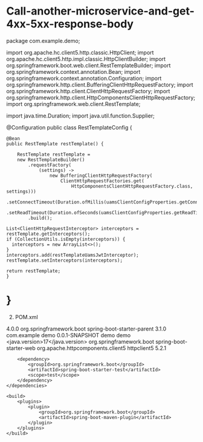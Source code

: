 # Call-another-microservice-and-get-4xx-5xx-response-body

package com.example.demo;

import org.apache.hc.client5.http.classic.HttpClient;
import org.apache.hc.client5.http.impl.classic.HttpClientBuilder;
import org.springframework.boot.web.client.RestTemplateBuilder;
import org.springframework.context.annotation.Bean;
import org.springframework.context.annotation.Configuration;
import org.springframework.http.client.BufferingClientHttpRequestFactory;
import org.springframework.http.client.ClientHttpRequestFactory;
import org.springframework.http.client.HttpComponentsClientHttpRequestFactory;
import org.springframework.web.client.RestTemplate;

import java.time.Duration;
import java.util.function.Supplier;

@Configuration
public class RestTemplateConfig {


    @Bean
    public RestTemplate restTemplate() {

        RestTemplate restTemplate =
        new RestTemplateBuilder()
            .requestFactory(
                (settings) ->
                    new BufferingClientHttpRequestFactory(
                        ClientHttpRequestFactories.get(
                            HttpComponentsClientHttpRequestFactory.class, settings)))
            .setConnectTimeout(Duration.ofMillis(uamsClientConfigProperties.getConnectionTimeout()))
            .setReadTimeout(Duration.ofSeconds(uamsClientConfigProperties.getReadTimeout()))
            .build();

    List<ClientHttpRequestInterceptor> interceptors = restTemplate.getInterceptors();
    if (CollectionUtils.isEmpty(interceptors)) {
      interceptors = new ArrayList<>();
    }
    interceptors.add(restTemplateUamsJwtInterceptor);
    restTemplate.setInterceptors(interceptors);

    return restTemplate;
    }


}
==============================================================================================================




2. POM.xml

<?xml version="1.0" encoding="UTF-8"?>
<project xmlns="http://maven.apache.org/POM/4.0.0" xmlns:xsi="http://www.w3.org/2001/XMLSchema-instance"
         xsi:schemaLocation="http://maven.apache.org/POM/4.0.0 https://maven.apache.org/xsd/maven-4.0.0.xsd">
    <modelVersion>4.0.0</modelVersion>
    <parent>
        <groupId>org.springframework.boot</groupId>
        <artifactId>spring-boot-starter-parent</artifactId>
        <version>3.1.0</version>
        <relativePath/> <!-- lookup parent from repository -->
    </parent>
    <groupId>com.example</groupId>
    <artifactId>demo</artifactId>
    <version>0.0.1-SNAPSHOT</version>
    <name>demo</name>
    <description>demo</description>
    <properties>
        <java.version>17</java.version>
    </properties>
    <dependencies>
        <dependency>
            <groupId>org.springframework.boot</groupId>
            <artifactId>spring-boot-starter-web</artifactId>
        </dependency>
        <!-- https://mvnrepository.com/artifact/org.apache.httpcomponents.client5/httpclient5 -->
        <dependency>
            <groupId>org.apache.httpcomponents.client5</groupId>
            <artifactId>httpclient5</artifactId>
            <version>5.2.1</version>
        </dependency>

        <dependency>
            <groupId>org.springframework.boot</groupId>
            <artifactId>spring-boot-starter-test</artifactId>
            <scope>test</scope>
        </dependency>
    </dependencies>

    <build>
        <plugins>
            <plugin>
                <groupId>org.springframework.boot</groupId>
                <artifactId>spring-boot-maven-plugin</artifactId>
            </plugin>
        </plugins>
    </build>

</project>

